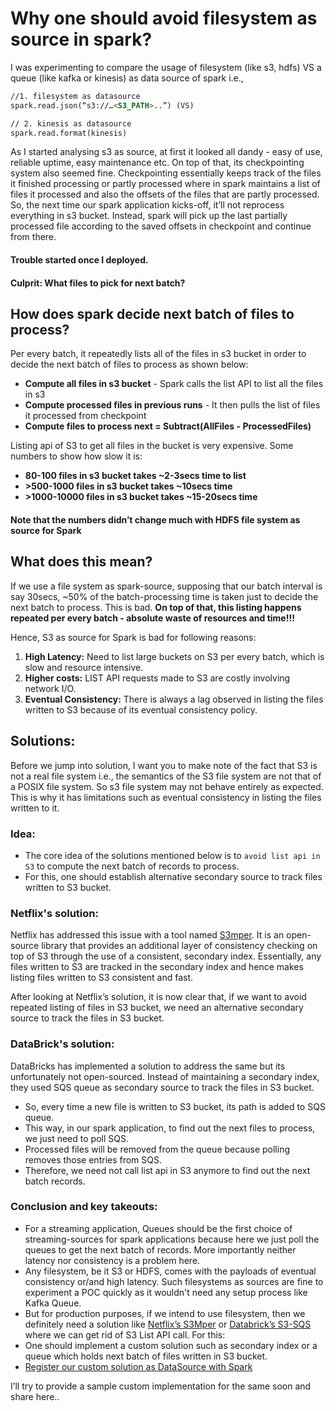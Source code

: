 # Why one should avoid filesystem as source in spark?

I was experimenting to compare the usage of filesystem (like s3, hdfs) VS a queue (like kafka or kinesis) as data source of spark i.e.,
```markdown
//1. filesystem as datasource
spark.read.json(“s3://…<S3_PATH>..”) (VS)

// 2. kinesis as datasource
spark.read.format(kinesis)
```
As I started analysing s3 as source, at first it looked all dandy - easy of use, reliable uptime, easy maintenance etc. On top of that, its checkpointing system also seemed fine. Checkpointing essentially keeps track of the files it finished processing or partly processed where in spark maintains a list of files it processed and also the offsets of the files that are partly processed. So, the next time our spark application kicks-off, it’ll not reprocess everything in s3 bucket. Instead, spark will pick up the last partially processed file according to the saved offsets in checkpoint and continue from there.

#### Trouble started once I deployed. 
#### Culprit: What files to pick for next batch?

## How does spark decide next batch of files to process?
Per every batch, it repeatedly lists all of the files in s3 bucket in order to decide the next batch of files to process as shown below:
- **Compute all files in s3 bucket** - Spark calls the list API to list all the files in s3 
- **Compute processed files in previous runs** - It then pulls the list of files it processed from checkpoint
- **Compute files to process next = Subtract(AllFiles - ProcessedFiles)**

Listing api of S3 to get all files in the bucket is very expensive. Some numbers to show how slow it is:
- **80-100 files in s3 bucket takes ~2-3secs time to list**
- **>500-1000 files in s3 bucket takes ~10secs time**
- **>1000-10000 files in s3 bucket takes ~15-20secs time**

#### Note that the numbers didn’t change much with HDFS file system as source for Spark

## What does this mean?
If we use a file system as spark-source, supposing that our batch interval is say 30secs, ~50% of the batch-processing time is taken just to decide the next batch to process. This is bad. 
**On top of that, this listing happens repeated per every batch - absolute waste of resources and time!!!**

Hence, S3 as source for Spark is bad for following reasons: 
1. **High Latency:** Need to list large buckets on S3 per every batch, which is slow and resource intensive.
2. **Higher costs:** LIST API requests made to S3 are costly involving network I/O.
3. **Eventual Consistency:** There is always a lag observed in listing the files written to S3 because of its eventual consistency policy.

## Solutions:
Before we jump into solution, I want you to make note of the fact that S3 is not a real file system i.e., the semantics of the S3 file system are not that of a POSIX file system. So s3 file system may not behave entirely as expected. This is why it has limitations such as eventual consistency in listing the files written to it. 

### Idea: 
- The core idea of the solutions mentioned below is to `avoid list api in S3` to compute the next batch of records to process.
- For this, one should establish alternative secondary source to track files written to S3 bucket.

### Netflix's solution:
Netflix has addressed this issue with a tool named [S3mper](https://github.com/Netflix/s3mper). It is an open-source library that provides an additional layer of consistency checking on top of S3 through the use of a consistent, secondary index. Essentially, any files written to S3 are tracked in the secondary index and hence makes listing files written to S3 consistent and fast.

After looking at Netflix’s solution, it is now clear that, if we want to avoid repeated listing of files in S3 bucket, we need an alternative secondary source to track the files in S3 bucket.

### DataBrick's solution:
DataBricks has implemented a solution to address the same but its unfortunately not open-sourced.  Instead of maintaining a secondary index, they used SQS queue as secondary source to track the files in S3 bucket.
- So, every time a new file is  written to S3 bucket, its path is added to SQS queue.
- This way, in our spark application, to find out the next files to process, we just need to poll SQS.
- Processed files will be removed from the queue because polling removes those entries from SQS.
- Therefore, we need not call list api in S3 anymore to find out the next batch records.

### Conclusion and key takeouts:
- For a streaming application, Queues should be the first choice of streaming-sources for spark applications because here we just poll the queues to get the next batch of records. More importantly neither latency nor consistency is a problem here.
- Any filesystem, be it S3 or HDFS, comes with the payloads of eventual consistency or/and high latency. Such filesystems as sources are fine to experiment a POC quickly as it wouldn't need any setup process like Kafka Queue.
- But for production purposes, if we intend to use filesystem, then we definitely need a solution like [Netflix’s S3Mper](https://github.com/Netflix/s3mper) or [Databrick’s S3-SQS](https://docs.databricks.com/spark/latest/structured-streaming/sqs.html) where we can get rid of S3 List API call. For this:
- One should implement a custom solution such as secondary index or a queue which holds next batch of files written in S3 bucket.
- [Register our custom solution as DataSource with Spark](https://jaceklaskowski.gitbooks.io/mastering-spark-sql/spark-sql-DataSourceRegister.html)

I’ll try to provide a sample custom implementation for the same soon and share here..
